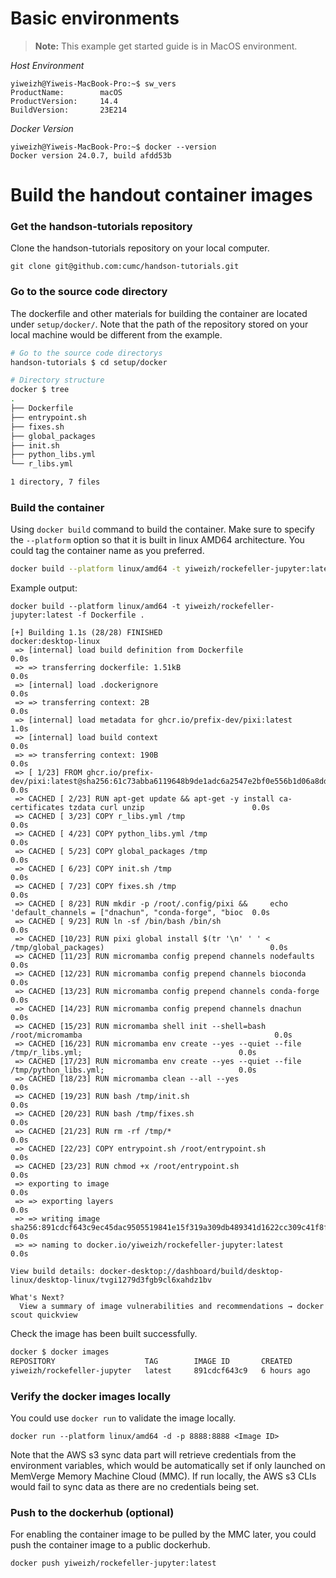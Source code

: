 # Basic environments


> **Note:** This example get started guide is in MacOS environment.

*Host Environment*
```
yiweizh@Yiweis-MacBook-Pro:~$ sw_vers
ProductName:		macOS
ProductVersion:		14.4
BuildVersion:		23E214
```

*Docker Version*
```
yiweizh@Yiweis-MacBook-Pro:~$ docker --version
Docker version 24.0.7, build afdd53b
```

# Build the handout container images

### Get the handson-tutorials repository
Clone the handson-tutorials repository on your local computer.
```
git clone git@github.com:cumc/handson-tutorials.git
```

### Go to the source code directory
The dockerfile and other materials for building the container are located under `setup/docker/`. Note that the path of the repository stored on your local machine would be different from the example.

```bash
# Go to the source code directorys
handson-tutorials $ cd setup/docker

# Directory structure
docker $ tree
.
├── Dockerfile
├── entrypoint.sh
├── fixes.sh
├── global_packages
├── init.sh
├── python_libs.yml
└── r_libs.yml

1 directory, 7 files
```

### Build the container
Using `docker build` command to build the container. Make sure to specify the `--platform` option so that it is built in linux AMD64 architecture. You could tag the container name as you preferred.

```bash
docker build --platform linux/amd64 -t yiweizh/rockefeller-jupyter:latest -f Dockerfile .
```
Example output:
```
docker build --platform linux/amd64 -t yiweizh/rockefeller-jupyter:latest -f Dockerfile .

[+] Building 1.1s (28/28) FINISHED                                                                   docker:desktop-linux
 => [internal] load build definition from Dockerfile                                                                 0.0s
 => => transferring dockerfile: 1.51kB                                                                               0.0s
 => [internal] load .dockerignore                                                                                    0.0s
 => => transferring context: 2B                                                                                      0.0s
 => [internal] load metadata for ghcr.io/prefix-dev/pixi:latest                                                      1.0s
 => [internal] load build context                                                                                    0.0s
 => => transferring context: 190B                                                                                    0.0s
 => [ 1/23] FROM ghcr.io/prefix-dev/pixi:latest@sha256:61c73abba6119648b9de1adc6a2547e2bf0e556b1d06a8dd65d3152afb49  0.0s
 => CACHED [ 2/23] RUN apt-get update && apt-get -y install ca-certificates tzdata curl unzip                        0.0s
 => CACHED [ 3/23] COPY r_libs.yml /tmp                                                                              0.0s
 => CACHED [ 4/23] COPY python_libs.yml /tmp                                                                         0.0s
 => CACHED [ 5/23] COPY global_packages /tmp                                                                         0.0s
 => CACHED [ 6/23] COPY init.sh /tmp                                                                                 0.0s
 => CACHED [ 7/23] COPY fixes.sh /tmp                                                                                0.0s
 => CACHED [ 8/23] RUN mkdir -p /root/.config/pixi &&     echo 'default_channels = ["dnachun", "conda-forge", "bioc  0.0s
 => CACHED [ 9/23] RUN ln -sf /bin/bash /bin/sh                                                                      0.0s
 => CACHED [10/23] RUN pixi global install $(tr '\n' ' ' < /tmp/global_packages)                                     0.0s
 => CACHED [11/23] RUN micromamba config prepend channels nodefaults                                                 0.0s
 => CACHED [12/23] RUN micromamba config prepend channels bioconda                                                   0.0s
 => CACHED [13/23] RUN micromamba config prepend channels conda-forge                                                0.0s
 => CACHED [14/23] RUN micromamba config prepend channels dnachun                                                    0.0s
 => CACHED [15/23] RUN micromamba shell init --shell=bash /root/micromamba                                           0.0s
 => CACHED [16/23] RUN micromamba env create --yes --quiet --file /tmp/r_libs.yml;                                   0.0s
 => CACHED [17/23] RUN micromamba env create --yes --quiet --file /tmp/python_libs.yml;                              0.0s
 => CACHED [18/23] RUN micromamba clean --all --yes                                                                  0.0s
 => CACHED [19/23] RUN bash /tmp/init.sh                                                                             0.0s
 => CACHED [20/23] RUN bash /tmp/fixes.sh                                                                            0.0s
 => CACHED [21/23] RUN rm -rf /tmp/*                                                                                 0.0s
 => CACHED [22/23] COPY entrypoint.sh /root/entrypoint.sh                                                            0.0s
 => CACHED [23/23] RUN chmod +x /root/entrypoint.sh                                                                  0.0s
 => exporting to image                                                                                               0.0s
 => => exporting layers                                                                                              0.0s
 => => writing image sha256:891cdcf643c9ec45dac9505519841e15f319a309db489341d1622cc309c41f8f                         0.0s
 => => naming to docker.io/yiweizh/rockefeller-jupyter:latest                                                        0.0s

View build details: docker-desktop://dashboard/build/desktop-linux/desktop-linux/tvgi1279d3fgb9cl6xahdz1bv

What's Next?
  View a summary of image vulnerabilities and recommendations → docker scout quickview
```

Check the image has been built successfully.
```bash
docker $ docker images
REPOSITORY                    TAG        IMAGE ID       CREATED        SIZE
yiweizh/rockefeller-jupyter   latest     891cdcf643c9   6 hours ago    14GB
```

### Verify the docker images locally
You could use `docker run` to validate the image locally.
```
docker run --platform linux/amd64 -d -p 8888:8888 <Image ID>
```
 Note that the AWS s3 sync data part will retrieve credentials from the environment variables, which would be automatically set if only launched on MemVerge Memory Machine Cloud (MMC). If run locally, the AWS s3 CLIs would fail to sync data as there are no credentials being set.

### Push to the dockerhub (optional)
For enabling the container image to be pulled by the MMC later, you could push the container image to a public dockerhub.
```
docker push yiweizh/rockefeller-jupyter:latest
```